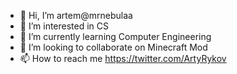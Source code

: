 - 👋 Hi, I’m artem@mrnebulaa
- 👀 I’m interested in CS
- 🌱 I’m currently learning Computer Engineering
- 💞️ I’m looking to collaborate on Minecraft Mod
- 📫 How to reach me https://twitter.com/ArtyRykov

<!---
mrnebulaa/mrnebulaa is a ✨ special ✨ repository because its `README.md` (this file) appears on your GitHub profile.
You can click the Preview link to take a look at your changes.
--->

